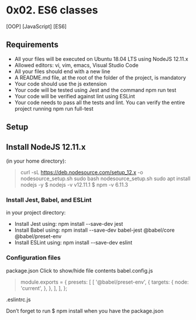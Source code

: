 # 0x02. ES6 classes

[OOP] [JavaScript] [ES6]

## Requirements

- All your files will be executed on Ubuntu 18.04 LTS using NodeJS 12.11.x
- Allowed editors: vi, vim, emacs, Visual Studio Code
- All your files should end with a new line
- A README.md file, at the root of the folder of the project, is mandatory
- Your code should use the js extension
- Your code will be tested using Jest and the command npm run test
- Your code will be verified against lint using ESLint
- Your code needs to pass all the tests and lint. You can verify the entire project running npm run full-test

## Setup

## Install NodeJS 12.11.x

(in your home directory):

> curl -sL <https://deb.nodesource.com/setup_12.x> -o nodesource_setup.sh
> sudo bash nodesource_setup.sh
> sudo apt install nodejs -y
> $ nodejs -v
> v12.11.1
> $ npm -v
> 6.11.3

### Install Jest, Babel, and ESLint

in your project directory:

- Install Jest using: npm install --save-dev jest
- Install Babel using: npm install --save-dev babel-jest @babel/core @babel/preset-env
- Install ESLint using: npm install --save-dev eslint

### Configuration files

package.json
Click to show/hide file contents
babel.config.js

> module.exports = {
> presets: [
> [
> '@babel/preset-env',
> {
> targets: {
> node: 'current',
> },
> },
> ],
> ],
> };

.eslintrc.js

Don’t forget to run $ npm install when you have the package.json
